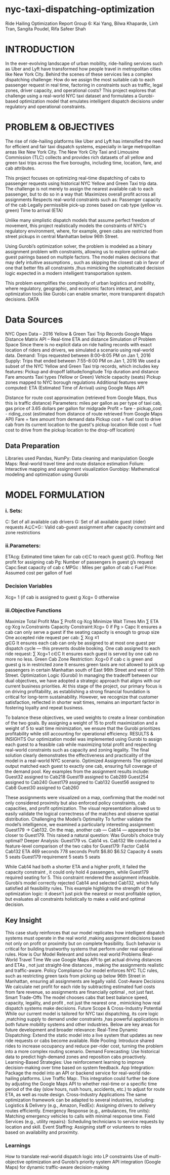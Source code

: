 # nyc-taxi-dispatching-optimization
Ride Hailing Optimization Report
Group 6: Kai Yang, Bilwa Khaparde, Linh Tran, Sangita Poudel, Rifa Safeer Shah

# INTRODUCTION 

In the ever-evolving landscape of urban mobility, ride-hailing services such as Uber and Lyft have transformed how people travel in metropolitan cities like New York City. Behind the scenes of these services lies a complex dispatching challenge: How do we assign the most suitable cab to each passenger request in real time, factoring in constraints such as traffic, legal zones, driver capacity, and operational costs?
This project explores that challenge using a real-world NYC taxi dataset and formulates a Gurobi-based optimization model that emulates intelligent dispatch decisions under regulatory and operational constraints.
# PROBLEM & OBJECTIVES
The rise of ride-hailing platforms like Uber and Lyft has intensified the need for efficient and fair taxi dispatch systems, especially in large metropolitan areas like New York City. The New York City Taxi and Limousine Commission (TLC) collects and provides rich datasets of all yellow and green taxi trips across the five boroughs, including time, location, fare, and cab attributes.

This project focuses on optimizing real-time dispatching of cabs to passenger requests using historical NYC Yellow and Green Taxi trip data. The challenge is not merely to assign the nearest available cab to each passenger, but to do so in a way that:
Maximizes overall profit across all assignments
Respects real-world constraints such as:
Passenger capacity of the cab
Legally permissible pick-up zones based on cab type (yellow vs. green)
Time to arrival (ETA)

Unlike many simplistic dispatch models that assume perfect freedom of movement, this project realistically models the constraints of NYC's regulatory environment, where, for example, green cabs are restricted from street pickups in central Manhattan below 96th Street.

Using Gurobi’s optimization solver, the problem is modeled as a binary assignment problem with constraints, allowing us to explore optimal cab-guest pairings based on multiple factors. The model makes decisions that may defy intuitive assumptions , such as skipping the closest cab in favor of one that better fits all constraints ,thus mimicking the sophisticated decision logic expected in a modern intelligent transportation system.

This problem exemplifies the complexity of urban logistics and mobility, where regulatory, geographic, and economic factors interact, and optimization tools like Gurobi can enable smarter, more transparent dispatch decisions.
DATA
# Data Sources
NYC Open Data – 2016 Yellow & Green Taxi Trip Records
Google Maps Distance Matrix API – Real-time ETA and distance
Simulation of Problem Space
Since there is no explicit data on ride hailing records with exact location of riders and drivers, we simulated a scenario using real-world data.
Demand: Trips requested between 8:00–8:05 PM on Jan 1, 2016
Supply: Trips that ended between 7:55–8:00 PM on Jan 1, 2016
We used a subset of the NYC Yellow and Green Taxi trip records, which includes key features:
Pickup and dropoff latitude/longitude
Trip duration and distance
Fare amounts
Taxi types (Yellow or Green)
Vehicle capacity (seats)
Pickup zones mapped to NYC borough regulations
Additional features were computed:
ETA (Estimated Time of Arrival) using Google Maps API


Distance for route cost approximation (retrieved from Google Maps, thus this is traffic distance)
Parameters: miles per gallon as per type of taxi cab, gas price of 3.65 dollars per gallon for midgrade
Profit = fare -  pickup_cost - riding_cost (estimated from distance of route retrieved from Google Maps API)
Fare = fare amount from demand data 
Pickup cost = fuel cost to drive cab from its current location to the guest's pickup location
Ride cost = fuel cost to drive from the pickup location to the drop-off location)
## Data Preparation
Libraries used
Pandas, NumPy: Data cleaning and manipulation
Google Maps: Real-world travel time and route distance estimation
Folium: Interactive mapping and assignment visualization
Gurobipy: Mathematical modeling and optimization using Gurobi
# MODEL FORMULATION
### i. Sets:
C: Set of all available cab drivers
G: Set of all available guest (rider) requests 
A⊆C×G:: Valid cab-guest assignment after capacity constraint and zone restrictions

### ii.Parameters: 
ETAcg​: Estimated time taken for cab  c∈C to reach guest g∈G.
            Profitcg: Net profit for assigning cab 
           Pg: Number of passengers in guest g’s request
           Capc:Seat capacity of cab c
           MPGc : Miles per gallon of cab c 
           Fuel Price: Assumed cost per gallon of  fuel

### Decision Variables
Xcg= 1 (if cab is assigned to guest g
Xcg= 0 otherwise 

### iii.Objective Functions
Maximize Total Profit
Max ∑  Profit cg​⋅Xcg​
Minimize Wait Times
Min ∑  ETA cg​⋅Xcg​
iv.Constraints 
Capacity Constraint:Xcg= 0 if Pg > Capc 
It ensures a cab can only serve a guest if the seating capacity is enough to group size
One accepted ride request per cab: ∑​ Xcg ≤1  
                                                         g∈G
It ensures each cab can only be assigned to at most one guest per dispatch cycle — this prevents double booking.
One cab assigned to each ride request: ∑  Xcg=1
                                                             c∈C
It ensures each guest is served by one cab no more no less. 
Green Cab Zone Restriction: Xcg​=0 if cab c is green and guest g is in restricted zone
It ensures green taxis are not allowed to pick up passengers in certain Manhattan south of East 96th Street and west of 110th Street. 
Optimization Logic (Gurobi)
In managing the tradeoff between our dual objectives, we have adopted a strategic approach that aligns with our current business priorities. At this stage of the project, our primary focus is on driving profitability, as establishing a strong financial foundation is critical for long-term sustainability. However, we recognize that customer satisfaction, reflected in shorter wait times, remains an important factor in fostering loyalty and repeat business.

To balance these objectives, we used weights to create a linear combination of the two goals. By assigning a weight of 15 to profit maximization and a weight of 5 to wait time minimization, we ensure that the Gurobi prioritizes profitability while still accounting for operational efficiency. 
RESULTS & INSIGHTS 
Our optimization model was implemented using Gurobi to assign each guest to a feasible cab while maximizing total profit and respecting real-world constraints such as capacity and zoning legality. The final solution clearly demonstrates the effectiveness and practicality of the model in a real-world NYC scenario.
Optimized Assignments
The optimized output matched each guest to exactly one cab, ensuring full coverage of the demand pool. Key examples from the assignment results include:
Guest32 assigned to Cab218
Guest19 assigned to Cab289
Guest254 assigned to Cab240
Guest179 assigned to Cab132
Guest56 assigned to Cab8
Guest30 assigned to Cab260


These assignments were visualized on a map, confirming that the model not only considered proximity but also enforced policy constraints, cab capacities, and profit optimization. The visual representation allowed us to easily validate the logical correctness of the matches and observe spatial distribution.
Challenging the Model’s Optimality
To further validate the model’s intelligence, we examined a particularly interesting assignment: Guest179 → Cab132. On the map, another cab — Cab14 — appeared to be closer to Guest179. This raised a natural question: Was Gurobi’s choice truly optimal?
Deeper Analysis: Guest179 vs. Cab14 vs. Cab132
We conducted a feature-level comparison of the two cabs for Guest179:
Factor
Cab14
Cab132
ETA
469 seconds
778 seconds
Profit
$6.80
$6.52
Capacity
4 seats
5 seats
Guest179 requirement
5 seats
5 seats

While Cab14 had both a shorter ETA and a higher profit, it failed the capacity constraint , it could only hold 4 passengers, while Guest179 required seating for 5. This constraint rendered the assignment infeasible.
Gurobi’s model correctly rejected Cab14 and selected Cab132, which fully satisfied all feasibility rules. This example highlights the strength of the optimization logic: it doesn’t just pick the nearest or most profitable option, but evaluates all constraints holistically to make a valid and optimal decision.
## Key Insight
This case study reinforces that our model replicates how intelligent dispatch systems must operate in the real world ,making assignment decisions based not only on profit or proximity but on complete feasibility. Such behavior is critical for building trustworthy systems that perform under real operational rules.
How is Our Model Relevant and solves real world Problems
Real-World Travel Time
We use Google Maps API to get actual driving distances and ETAs , not just straight-line distances , making the assignments realistic and traffic-aware.
Policy Compliance
Our model enforces NYC TLC rules, such as restricting green taxis from picking up below 96th Street in Manhattan, ensuring all assignments are legally valid.
Cost-Aware Decisions
We calculate net profit for each ride by subtracting estimated fuel costs from fare revenue, so assignments are financially optimal , not just fast.
Smart Trade-Offs
The model chooses cabs that best balance speed, capacity, legality, and profit , not just the nearest one , mimicking how real dispatch systems make decisions.
Future Scope & Cross-Industry Potential
While our current model is tailored for NYC taxi dispatching, its core logic ,matching supply to demand under constraints ,has powerful applications in both future mobility systems and other industries. Below are key areas for future development and broader relevance:
Real-Time Dynamic Dispatching: Extend the static model into a live system that updates as new ride requests or cabs become available.
Ride Pooling: Introduce shared rides to increase occupancy and reduce per-rider cost, turning the problem into a more complex routing scenario.
Demand Forecasting: Use historical data to predict high-demand zones and reposition cabs proactively.
Learning-Based Strategies: Use reinforcement learning to improve decision-making over time based on system feedback.
App Integration: Package the model into an API or backend service for real-world ride-hailing platforms.
Live Traffic Map:. This integration could further be done by adjusting the Google Maps API to whether real-time or a specific time period of the day (slow hours, rush hours, accidents,  etc.) to adjust for route ETA, as well as route design.
Cross-Industry Applications
The same optimization framework can be adapted to several industries, including:
Logistics & Delivery (e.g., Amazon, FedEx): Assigning drivers to delivery routes efficiently.
Emergency Response (e.g., ambulances, fire units): Matching emergency vehicles to calls with minimal response time.
Field Services (e.g., utility repairs): Scheduling technicians to service requests by location and skill.
Event Staffing: Assigning staff or volunteers to roles based on availability and proximity.
### Learnings
How to translate real-world dispatch logic into LP constraints
Use of multi-objective optimization and Gurobi’s priority system
API integration (Google Maps) for dynamic traffic-aware decision-making








